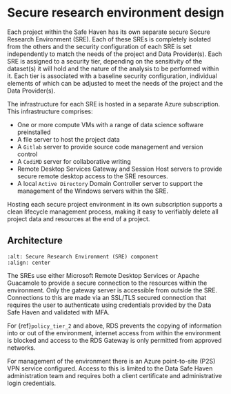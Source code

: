 # Secure research environment design

Each project within the Safe Haven has its own separate secure Secure Research Environment (SRE).
Each of these SREs is completely isolated from the others and the security configuration of each SRE is set independently to match the needs of the project and Data Provider(s).
Each SRE is assigned to a security tier, depending on the sensitivity of the dataset(s) it will hold and the nature of the analysis to be performed within it.
Each tier is associated with a baseline security configuration, individual elements of which can be adjusted to meet the needs of the project and the Data Provider(s).

The infrastructure for each SRE is hosted in a separate Azure subscription.
This infrastructure comprises:

- One or more compute VMs with a range of data science software preinstalled
- A file server to host the project data
- A `Gitlab` server to provide source code management and version control
- A `CodiMD` server for collaborative writing
- Remote Desktop Services Gateway and Session Host servers to provide secure remote desktop access to the SRE resources.
- A local `Active Directory` Domain Controller server to support the management of the Windows servers within the SRE.

Hosting each secure project environment in its own subscription supports a clean lifecycle management process, making it easy to verifiably delete all project data and resources at the end of a project.

## Architecture

```{image} shm_architecture.png
:alt: Secure Research Environment (SRE) component
:align: center
```

The SREs use either Microsoft Remote Desktop Services or Apache Guacamole to provide a secure connection to the resources within the environment.
Only the gateway server is accessible from outside the SRE.
Connections to this are made via an SSL/TLS secured connection that requires the user to authenticate using credentials provided by the Data Safe Haven and validated with MFA.

For {ref}`policy_tier_2` and above, RDS prevents the copying of information into or out of the environment, internet access from within the environment is blocked and access to the RDS Gateway is only permitted from approved networks.

For management of the environment there is an Azure point-to-site (P2S) VPN service configured.
Access to this is limited to the Data Safe Haven administration team and requires both a client certificate and administrative login credentials.
